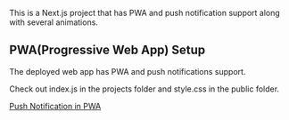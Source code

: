 This is a Next.js project that has PWA and push notification support along with several animations.

## PWA(Progressive Web App) Setup

The deployed web app has PWA and push notifications support.

Check out index.js in the projects folder and style.css in the public folder.

[Push Notification in PWA](https://drive.google.com/file/d/1YqZtpochf1D7EMfyNlRvzlVY9e8fK-2s/view?usp=share_link)

